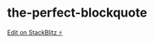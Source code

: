 # the-perfect-blockquote

[Edit on StackBlitz ⚡️](https://stackblitz.com/edit/the-perfect-blockquote)